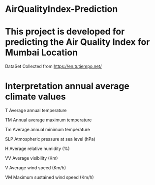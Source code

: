 # AirQualityIndex-Prediction

# This project is developed for predicting the Air Quality Index for Mumbai Location

DataSet Collected from https://en.tutiempo.net/

# Interpretation annual average climate values
T	Average annual temperature

TM	Annual average maximum temperature

Tm	Average annual minimum temperature

SLP Atmospheric pressure at sea level (hPa)

H Average relative humidity (%)

VV Average visibility (Km)

V Average wind speed (Km/h)

VM Maximum sustained wind speed (Km/h)

